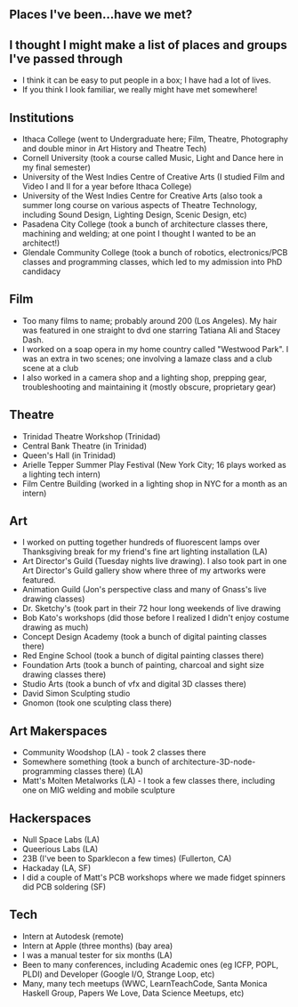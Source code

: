 ## Places I've been...have we met?

## I thought I might make a list of places and groups I've passed through
- I think it can be easy to put people in a box; I have had a lot of lives.
- If you think I look familiar, we really might have met somewhere! 

## Institutions
- Ithaca College (went to Undergraduate here; Film, Theatre, Photography and double minor in Art History and Theatre Tech)
- Cornell University (took a course called Music, Light and Dance here in my final semester)
- University of the West Indies Centre of Creative Arts (I studied Film and Video I and II for a year before Ithaca College)
- University of the West Indies Centre for Creative Arts (also took a summer long course on various aspects of Theatre
  Technology, including Sound Design, Lighting Design, Scenic Design, etc)
- Pasadena City College (took a bunch of architecture classes there, machining and welding; at one point I thought I wanted to be an architect!)
- Glendale Community College (took a bunch of robotics, electronics/PCB classes and programming classes, which led to my
  admission into PhD candidacy
  
## Film
- Too many films to name; probably around 200 (Los Angeles). My hair was featured in one straight to dvd one starring Tatiana
  Ali and Stacey Dash.
- I worked on a soap opera in my home country called "Westwood Park". I was an extra in two scenes; one involving a lamaze class and a club scene at a club
- I also worked in a camera shop and a lighting shop, prepping gear, troubleshooting and maintaining it (mostly obscure, 
 proprietary gear)
  
## Theatre
- Trinidad Theatre Workshop (Trinidad)
- Central Bank Theatre (in Trinidad)
- Queen's Hall (in Trinidad) 
- Arielle Tepper Summer Play Festival (New York City; 16 plays worked as a lighting tech intern)
- Film Centre Building (worked in a lighting shop in NYC for a month as an intern)

## Art
- I worked on putting together hundreds of fluorescent lamps over Thanksgiving break for my friend's fine art lighting installation (LA)
- Art Director's Guild (Tuesday nights live drawing). I also took part in one Art Director's Guild gallery show where three of my artworks were featured.
- Animation Guild (Jon's perspective class and many of Gnass's live drawing classes)
- Dr. Sketchy's (took part in their 72 hour long weekends of live drawing
- Bob Kato's workshops (did those before I realized I didn't enjoy costume drawing as much)
- Concept Design Academy (took a bunch of digital painting classes there)
- Red Engine School (took a bunch of digital painting classes there)
- Foundation Arts (took a bunch of painting, charcoal and sight size drawing classes there)
- Studio Arts (took a bunch of vfx and digital 3D classes there)
- David Simon Sculpting studio
- Gnomon (took one sculpting class there)

## Art Makerspaces
- Community Woodshop (LA) - took 2 classes there
- Somewhere something (took a bunch of architecture-3D-node-programming classes there) (LA)
- Matt's Molten Metalworks (LA) - I took a few classes there, including one on MIG welding and mobile sculpture

## Hackerspaces
- Null Space Labs (LA)
- Queerious Labs (LA)
- 23B (I've been to Sparklecon a few times) (Fullerton, CA)
- Hackaday (LA, SF)
- I did a couple of Matt's PCB workshops where we made fidget spinners did PCB soldering (SF)

## Tech
- Intern at Autodesk (remote)
- Intern at Apple (three months) (bay area)
- I was a manual tester for six months (LA)
- Been to many conferences, including Academic ones (eg ICFP, POPL, PLDI) and Developer (Google I/O, Strange Loop, etc)
- Many, many tech meetups (WWC, LearnTeachCode, Santa Monica Haskell Group, Papers We Love, Data Science Meetups, etc)


